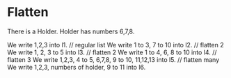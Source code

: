 # Flatten

There is a Holder.
Holder has numbers 6,7,8.

We write 1,2,3 into l1. // regular list
We write 1 to 3, 7 to 10 into l2. // flatten 2
We write 1, 2, 3 to 5 into l3. // flatten 2
We write 1 to 4, 6, 8 to 10 into l4. // flatten 3
We write 1,2,3, 4 to 5, 6,7,8, 9 to 10, 11,12,13 into l5. // flatten many
We write 1,2,3, numbers of holder, 9 to 11 into l6.
